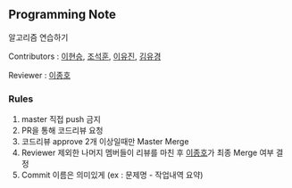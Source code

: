 ## Programming Note

알고리즘 연습하기

Contributors : [이현승](https://github.com/AsCE-hyunseung), [조석훈](https://github.com/n1tjrgns), [이유진](https://github.com/udud0510), [김유경](https://github.com/ugaemi)

Reviewer : [이종호](https://github.com/jhleed)

### Rules

1. master 직접 push 금지
2. PR을 통해 코드리뷰 요청
3. 코드리뷰 approve 2개 이상일때만 Master Merge
4. Reviewer 제외한 나머지 멤버들이 리뷰를 마친 후 [이종호](https://github.com/jhleed)가 최종 Merge 여부 결정
5. Commit 이름은 의미있게 (ex : 문제명 - 작업내역 요약)
